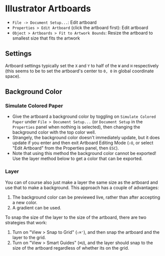 # Illustrator Artboards

- `File -> Document Setup...`: Edit artboard
- `Properties > Edit Artboard` (click the artboard first): Edit artboard
- `Object > Artboards > Fit to Artwork Bounds`: Resize the artboard to smallest size that fits the artwork

## Settings

Artboard settings typically set the `X` and `Y` to half of the `W` and `H` respectively (this seems to be to set the artboard's center to `0, 0` in global coordinate space).

## Background Color

### Simulate Colored Paper

- Give the artboard a background color by toggling on `Simulate Colored Paper` under `File > Document Setup...` (or `Document Setup` in the `Properties` panel when nothing is selected), then changing the background color with the top color well.
- Strangely, the background color doesn't immediately update, but it does update if you enter and then exit Artboard Editing Mode (`⇧O`, or select "Edit Artboard" from the Properties panel, then `ESC`).
- Note that using this method the background color cannot be exported! Use the layer method below to get a color that can be exported.

### Layer

You can of course also just make a layer the same size as the artboard and use that to make a background. This approach has a couple of advantages:

1. The background color can be previewed live, rather than after accepting a new color.
2. A gradient can be used.

To snap the size of the layer to the size of the artboard, there are two strategies that work:

1. Turn on "View > Snap to Grid" (`⇧⌘'`), and then snap the artboard and the layer to the grid.
2. Turn on "View > Smart Guides" (`⌘U`), and the layer should snap to the size of the artboard regardless of whether its on the grid.

